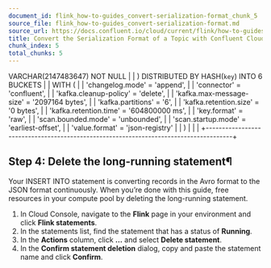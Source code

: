 ```yaml
---
document_id: flink_how-to-guides_convert-serialization-format_chunk_5
source_file: flink_how-to-guides_convert-serialization-format.md
source_url: https://docs.confluent.io/cloud/current/flink/how-to-guides/convert-serialization-format.html
title: Convert the Serialization Format of a Topic with Confluent Cloud for Apache Flink
chunk_index: 5
total_chunks: 5
---
```


VARCHAR(2147483647) NOT NULL                                         |
         | ) DISTRIBUTED BY HASH(`key`) INTO 6 BUCKETS                                          |
         | WITH (                                                                               |
         |   'changelog.mode' = 'append',                                                       |
         |   'connector' = 'confluent',                                                         |
         |   'kafka.cleanup-policy' = 'delete',                                                 |
         |   'kafka.max-message-size' = '2097164 bytes',                                        |
         |   'kafka.partitions' = '6',                                                          |
         |   'kafka.retention.size' = '0 bytes',                                                |
         |   'kafka.retention.time' = '604800000 ms',                                           |
         |   'key.format' = 'raw',                                                              |
         |   'scan.bounded.mode' = 'unbounded',                                                 |
         |   'scan.startup.mode' = 'earliest-offset',                                           |
         |   'value.format' = 'json-registry'                                                   |
         | )                                                                                    |
         |                                                                                      |
         +--------------------------------------------------------------------------------------+

## Step 4: Delete the long-running statement¶

Your INSERT INTO statement is converting records in the Avro format to the JSON format continuously. When you’re done with this guide, free resources in your compute pool by deleting the long-running statement.

  1. In Cloud Console, navigate to the **Flink** page in your environment and click **Flink statements**.
  2. In the statements list, find the statement that has a status of **Running**.
  3. In the **Actions** column, click **…** and select **Delete statement**.
  4. In the **Confirm statement deletion** dialog, copy and paste the statement name and click **Confirm**.

